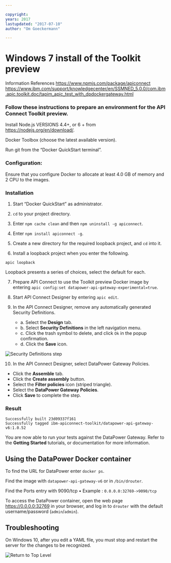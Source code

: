 ```yaml
---

copyright:
years: 2017
lastupdated: "2017-07-10"
author: "Om Goeckermann"

---
```

# Windows 7 install of the Toolkit preview
Information References
https://www.npmjs.com/package/apiconnect
https://www.ibm.com/support/knowledgecenter/en/SSMNED_5.0.0/com.ibm.apic.toolkit.doc/tapim_apic_test_with_dpdockergateway.html

### Follow these instructions to prepare an environment for the API Connect Toolkit preview.

Install Node.js VERSIONS 4.4+, or 6 + from https://nodejs.org/en/download/.

Docker Toolbox (choose the latest available version).

Run git from the “Docker QuickStart terminal”.


### Configuration:
Ensure that you configure Docker to allocate at least 4.0 GB of memory and 2 CPU to the images.

### Installation
1. Start “Docker QuickStart” as administrator.

2. `cd` to your project directory.

3. Enter `npm cache clean` and then `npm uninstall -g apiconnect`.

4. Enter `npm install apiconnect -g`.

5. Create a new directory for the required loopback project, and `cd` into it.

6. Install a loopback project when you enter the following.
  ```
  apic loopback
  ```
  Loopback presents a series of choices, select the default for each.

7. Prepare API Connect to use the Toolkit preview Docker image by entering `apic config:set datapower-api-gateway-experimental=true`.

8. Start API Connect Designer by entering `apic edit`.

9. In the API Connect Designer, remove any automatically generated Security Definitions.
   - a. Select the **Design** tab.
   - b. Select **Security Definitions** in the left navigation menu.
   - c. Click the trash symbol to delete, and click `Ok` in the popup confirmation.
   - d. Click the **Save** icon.

![Security Definitions step](https://github.com/ibm-apiconnect/apigateway-experimental/images/security_definitions.png "Security Definitions step")

10. In the API Connect Designer, select DataPower Gateway Policies.
   - Click the **Assemble** tab.
   - Click the **Create assembly** button.
   - Select the **Filter policies** icon (striped triangle).
   - Select the **DataPower Gateway Policies**.
   - Click **Save** to complete the step.

### Result
```
Successfully built 23d09337f161
Successfully tagged ibm-apiconnect-toolkit/datapower-api-gateway-v6:1.0.52
```
You are now able to run your tests against the DataPower Gateway.
Refer to the __Getting Started__ tutorials, or documentation for more information.


## Using the DataPower Docker container
To find the URL for DataPower enter `docker ps`.

Find the image with `datapower-api-gateway-v6` or in `/bin/drouter`.

Find the Ports entry with 9090/tcp
    • Example : `0.0.0.0:32769->9090/tcp`

To access the DataPower container, open the web page https://0.0.0.0:32769 in your browser, and log in to `drouter` with the default username/password (`admin`/`admin`).

## Troubleshooting
On Windows 10, after you edit a YAML file, you must stop and restart the server for the changes to be recognized.


![Return to Top Level](../../)

